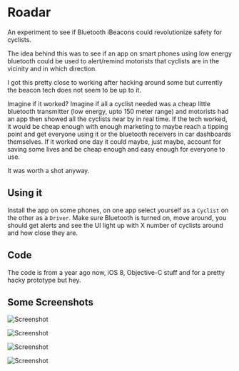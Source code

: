 # Roadar
An experiment to see if Bluetooth iBeacons could revolutionize safety for cyclists. 

The idea behind this was to see if an app on smart phones using low energy bluetooth could be used to alert/remind motorists that cyclists are in the vicinity and in which direction.

I got this pretty close to working  after hacking around some but currently the beacon tech does not seem to be up to it.

Imagine if it worked? Imagine if all a cyclist needed was a cheap little bluetooth transmitter (low energy, upto 150 meter range) and motorists had an app then showed all the cyclists near by in real time. If the tech worked, it would be cheap enough with enough marketing to maybe reach a tipping point and get everyone using it or the bluetooth receivers in car dashboards themselves. If it worked one day it could maybe, just maybe, account for saving some lives and be cheap enough and easy enough for everyone to use.

It was worth a shot anyway.

## Using it

Install the app on some phones, on one app select yourself as a `Cyclist` on the other as a `Driver`. Make sure Bluetooth is turned on, move around, you should get alerts and see the UI light up with X number of cyclists around and how close they are.


## Code

The code is from a year ago now, iOS 8, Objective-C stuff and for a pretty hacky prototype but hey.

## Some Screenshots

![Screenshot](https://raw.githubusercontent.com/robinhayward/Roadar/master/Screenshots/Screenshot4.png)

![Screenshot](https://raw.githubusercontent.com/robinhayward/Roadar/master/Screenshots/Screenshot3.png)

![Screenshot](https://raw.githubusercontent.com/robinhayward/Roadar/master/Screenshots/Screenshot2.png)

![Screenshot](https://raw.githubusercontent.com/robinhayward/Roadar/master/Screenshots/Screenshot1.png)
